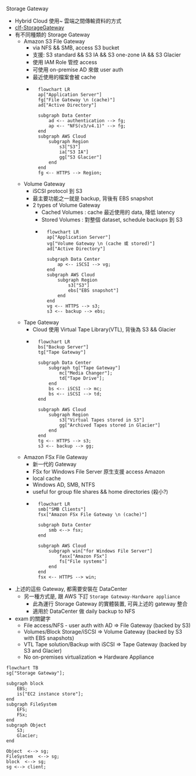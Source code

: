 Storage Gateway

- Hybrid Cloud 使用~ 雲端之間傳輸資料的方式
- [clf-StorageGateway](./cert-CLF_C01.md#storage-gateway)
- 有不同種類的 Storage Gateway
    - Amazon S3 File Gateway
        - via NFS && SMB, access S3 bucket
        - 支援: S3 standard && S3 IA && S3 one-zone IA && S3 Glacier
        - 使用 IAM Role 管控 access
        - 可使用 on-premise AD 來做 user auth
        - 最近使用的檔案會被 cache
        - ```mermaid
            flowchart LR
            ap["Application Server"]
            fg["File Gateway \n (cache)"]
            ad["Active Directory"]

            subgraph Data Center
                ad <-- authentication --> fg;
                ap <-- "NFS(v3/v4.1)" --> fg;
            end
            subgraph AWS Cloud
                subgraph Region
                    s3["S3"]
                    ia["S3 IA"]
                    gg["S3 Glacier"]
                end
            end
            fg <-- HTTPS --> Region;
          ```
    - Volume Gateway
        - iSCSI protocol 到 S3
        - 最主要功能之一就是 backup, 背後有 EBS snapshot
        - 2 types of Volume Gateway
            - Cached Volumes : cache 最近使用的 data, 降低 latency
            - Stored Volumes : 對整個 dataset, schedule backups 到 S3
            - ```mermaid
                flowchart LR
                ap["Application Server"]
                vg["Volume Gateway \n (cache 或 stored)"]
                ad["Active Directory"]

                subgraph Data Center
                    ap <-- iSCSI --> vg;
                end
                subgraph AWS Cloud
                    subgraph Region
                        s3["S3"]
                        ebs["EBS snapshot"]
                    end
                end
                vg <-- HTTPS --> s3;
                s3 <-- backup --> ebs;
              ```
    - Tape Gateway
        - Cloud 使用 Virtual Tape Library(VTL), 背後為 S3 && Glacier
        - ```mermaid
            flowchart LR
            bs["Backup Server"]
            tg["Tape Gateway"]

            subgraph Data Center
                subgraph tg["Tape Gateway"]
                    mc["Media Changer"];
                    td["Tape Drive"];
                end
                bs <-- iSCSI --> mc;
                bs <-- iSCSI --> td;
            end
            
            subgraph AWS Cloud
                subgraph Region
                    s3["Virtual Tapes stored in S3"]
                    gg["Archived Tapes stored in Glacier"]
                end
            end
            tg <-- HTTPS --> s3;
            s3 <-- backup --> gg;
          ```
    - Amazon FSx File Gateway
        - 新一代的 Gateway
        - FSx for Windows File Server 原生支援 access Amazon
        - local cache
        - Windows AD, SMB, NTFS
        - useful for group file shares && home directories (殺小?)
        - ```mermaid
            flowchart LR
            smb["SMB Clients"]
            fsx["Amazon FSx File Gateway \n (cache)"]

            subgraph Data Center
                smb <--> fsx;
            end

            subgraph AWS Cloud
                subgraph win["for Windows File Server"]
                    fasx["Amazon FSx"]
                    fs["File systems"]
                end
            end
            fsx <-- HTTPS --> win;
          ```
- 上述的這些 Gateway, 都需要安裝在 DataCenter
    - 另一種方式是, 跟 AWS 下訂 `Storage Gateway-Hardware appliance`
        - 此為運行 Storage Gateway 的實體裝置, 可與上述的 gateway 整合
        - 適用於 DataCenter 做 daily backup to NFS
- exam 的關鍵字
    - File access/NFS - user auth with AD => File Gateway (backed by S3)
    - Volumes/Block Storage/iSCSI => Volume Gateway (backed by S3 with EBS snapshots)
    - VTL Tape solution/Backup with iSCSI => Tape Gateway (backed by S3 and Glacier)
    - No on-premises virtualization => Hardware Appliance          

```mermaid
flowchart TB
sg["Storage Gateway"];

subgraph block
    EBS;
    is["EC2 instance store"];
end
subgraph FileSystem
    EFS;
    FSx;
end
subgraph Object
    S3;
    Glacier;
end

Object  <--> sg;
FileSystem  <--> sg;
block  <--> sg;
sg <--> client;
```